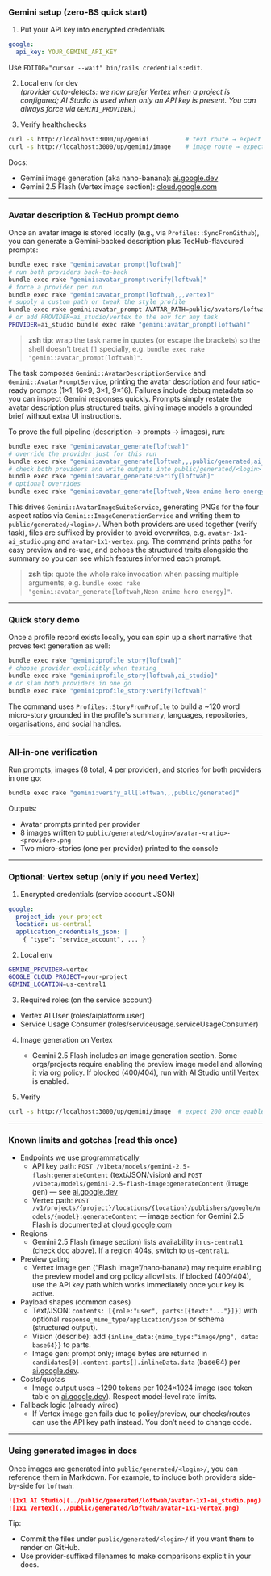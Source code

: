 ### Gemini setup (zero-BS quick start)

1. Put your API key into encrypted credentials

```yaml
google:
  api_key: YOUR_GEMINI_API_KEY
```

Use `EDITOR="cursor --wait" bin/rails credentials:edit`.

2. Local env for dev  
   _(provider auto-detects: we now prefer Vertex when a project is configured; AI Studio is used
   when only an API key is present. You can always force via `GEMINI_PROVIDER`.)_

3. Verify healthchecks

```bash
curl -s http://localhost:3000/up/gemini          # text route → expect 200
curl -s http://localhost:3000/up/gemini/image    # image route → expect 200
```

Docs:

- Gemini image generation (aka nano-banana):
  [ai.google.dev](https://ai.google.dev/gemini-api/docs/image-generation)
- Gemini 2.5 Flash (Vertex image section):
  [cloud.google.com](https://cloud.google.com/vertex-ai/generative-ai/docs/models/gemini/2-5-flash#image)

---

### Avatar description & TecHub prompt demo

Once an avatar image is stored locally (e.g., via `Profiles::SyncFromGithub`), you can generate a
Gemini-backed description plus TecHub-flavoured prompts:

```bash
bundle exec rake "gemini:avatar_prompt[loftwah]"
# run both providers back-to-back
bundle exec rake "gemini:avatar_prompt:verify[loftwah]"
# force a provider per run
bundle exec rake "gemini:avatar_prompt[loftwah,,,vertex]"
# supply a custom path or tweak the style profile
bundle exec rake gemini:avatar_prompt AVATAR_PATH=public/avatars/loftwah.png STYLE="Neon-lit anime portrait"
# or add PROVIDER=ai_studio/vertex to the env for any task
PROVIDER=ai_studio bundle exec rake "gemini:avatar_prompt[loftwah]"
```

> **zsh tip**: wrap the task name in quotes (or escape the brackets) so the shell doesn't treat `[]`
> specially, e.g. `bundle exec rake "gemini:avatar_prompt[loftwah]"`.

The task composes `Gemini::AvatarDescriptionService` and `Gemini::AvatarPromptService`, printing the
avatar description and four ratio-ready prompts (1×1, 16×9, 3×1, 9×16). Failures include debug
metadata so you can inspect Gemini responses quickly. Prompts simply restate the avatar description
plus structured traits, giving image models a grounded brief without extra UI instructions.

To prove the full pipeline (description → prompts → images), run:

```bash
bundle exec rake "gemini:avatar_generate[loftwah]"
# override the provider just for this run
bundle exec rake "gemini:avatar_generate[loftwah,,,public/generated,ai_studio]"
# check both providers and write outputs into public/generated/<login>
bundle exec rake "gemini:avatar_generate:verify[loftwah]"
# optional overrides
bundle exec rake "gemini:avatar_generate[loftwah,Neon anime hero energy,public/avatars/loftwah.png,public/generated]"
```

This drives `Gemini::AvatarImageSuiteService`, generating PNGs for the four aspect ratios via
`Gemini::ImageGenerationService` and writing them to `public/generated/<login>/`. When both
providers are used together (verify task), files are suffixed by provider to avoid overwrites, e.g.
`avatar-1x1-ai_studio.png` and `avatar-1x1-vertex.png`. The command prints paths for easy preview
and re-use, and echoes the structured traits alongside the summary so you can see which features
informed each prompt.

> **zsh tip**: quote the whole rake invocation when passing multiple arguments, e.g.
> `bundle exec rake "gemini:avatar_generate[loftwah,Neon anime hero energy]"`.

---

### Quick story demo

Once a profile record exists locally, you can spin up a short narrative that proves text generation
as well:

```bash
bundle exec rake "gemini:profile_story[loftwah]"
# choose provider explicitly when testing
bundle exec rake "gemini:profile_story[loftwah,ai_studio]"
# or slam both providers in one go
bundle exec rake "gemini:profile_story:verify[loftwah]"
```

The command uses `Profiles::StoryFromProfile` to build a ~120 word micro-story grounded in the
profile's summary, languages, repositories, organisations, and social handles.

---

### All-in-one verification

Run prompts, images (8 total, 4 per provider), and stories for both providers in one go:

```bash
bundle exec rake "gemini:verify_all[loftwah,,,public/generated]"
```

Outputs:

- Avatar prompts printed per provider
- 8 images written to `public/generated/<login>/avatar-<ratio>-<provider>.png`
- Two micro-stories (one per provider) printed to the console

---

### Optional: Vertex setup (only if you need Vertex)

1. Encrypted credentials (service account JSON)

```yaml
google:
  project_id: your-project
  location: us-central1
  application_credentials_json: |
    { "type": "service_account", ... }
```

2. Local env

```bash
GEMINI_PROVIDER=vertex
GOOGLE_CLOUD_PROJECT=your-project
GEMINI_LOCATION=us-central1
```

3. Required roles (on the service account)

- Vertex AI User (roles/aiplatform.user)
- Service Usage Consumer (roles/serviceusage.serviceUsageConsumer)

4. Image generation on Vertex
   - Gemini 2.5 Flash includes an image generation section. Some orgs/projects require enabling the
     preview image model and allowing it via org policy. If blocked (400/404), run with AI Studio
     until Vertex is enabled.

5. Verify

```bash
curl -s http://localhost:3000/up/gemini/image  # expect 200 once enabled
```

---

### Known limits and gotchas (read this once)

- Endpoints we use programmatically
  - API key path: `POST /v1beta/models/gemini-2.5-flash:generateContent` (text/JSON/vision) and
    `POST /v1beta/models/gemini-2.5-flash-image:generateContent` (image gen) — see
    [ai.google.dev](https://ai.google.dev/gemini-api/docs/image-generation)
  - Vertex path:
    `POST /v1/projects/{project}/locations/{location}/publishers/google/models/{model}:generateContent`
    — image section for Gemini 2.5 Flash is documented at
    [cloud.google.com](https://cloud.google.com/vertex-ai/generative-ai/docs/models/gemini/2-5-flash#image)
- Regions
  - Gemini 2.5 Flash (image section) lists availability in `us-central1` (check doc above). If a
    region 404s, switch to `us-central1`.
- Preview gating
  - Vertex image gen (“Flash Image”/nano‑banana) may require enabling the preview model and org
    policy allowlists. If blocked (400/404), use the API key path which works immediately once your
    key is active.
- Payload shapes (common cases)
  - Text/JSON: `contents: [{role:"user", parts:[{text:"..."}]}]` with optional
    `response_mime_type/application/json` or schema (structured output).
  - Vision (describe): add `{inline_data:{mime_type:"image/png", data: base64}}` to parts.
  - Image gen: prompt only; image bytes are returned in
    `candidates[0].content.parts[].inlineData.data` (base64) per
    [ai.google.dev](https://ai.google.dev/gemini-api/docs/image-generation).
- Costs/quotas
  - Image output uses ~1290 tokens per 1024×1024 image (see token table on
    [ai.google.dev](https://ai.google.dev/gemini-api/docs/image-generation)). Respect model‑level
    rate limits.
- Fallback logic (already wired)
  - If Vertex image gen fails due to policy/preview, our checks/routes can use the API key path
    instead. You don’t need to change code.

---

### Using generated images in docs

Once images are generated into `public/generated/<login>/`, you can reference them in Markdown. For
example, to include both providers side-by-side for `loftwah`:

```md
![1x1 AI Studio](../public/generated/loftwah/avatar-1x1-ai_studio.png)
![1x1 Vertex](../public/generated/loftwah/avatar-1x1-vertex.png)
```

Tip:

- Commit the files under `public/generated/<login>/` if you want them to render on GitHub.
- Use provider-suffixed filenames to make comparisons explicit in your docs.
